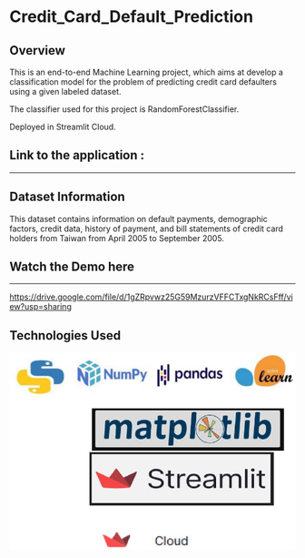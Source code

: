 # Credit_Card_Default_Prediction

 
## Overview

This is an end-to-end Machine Learning project, which aims at develop a classification model for the problem of predicting credit card defaulters using a given labeled dataset.

The classifier used for this project is RandomForestClassifier.

Deployed in Streamlit Cloud.

## Link to the application :
*****************************


## Dataset Information
This dataset contains information on default payments, demographic factors, credit data, history of payment, and bill statements of credit card holders
from Taiwan from April 2005 to September 2005.

 ## Watch the Demo here
******************************
https://drive.google.com/file/d/1gZRpvwz25G59MzurzVFFCTxgNkRCsFff/view?usp=sharing



## Technologies Used

![image](Capture.JPG)

